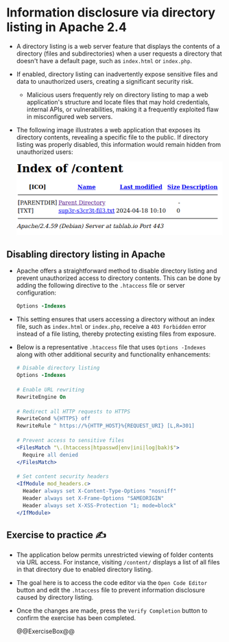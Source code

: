 # Information disclosure via directory listing in Apache 2.4

* A directory listing is a web server feature that displays the contents of a directory (files and subdirectories) when a user requests a directory that doesn't have a default page, such as `index.html` or `index.php`.
* If enabled, directory listing can inadvertently expose sensitive files and data to unauthorized users, creating a significant security risk.
  * Malicious users frequently rely on directory listing to map a web application's structure and locate files that may hold credentials, internal APIs, or vulnerabilities, making it a frequently exploited flaw in misconfigured web servers.
* The following image illustrates a web application that exposes its directory contents, revealing a specific file to the public. If directory listing was properly disabled, this information would remain hidden from unauthorized users:

  ![Directory listing example][1]

## Disabling directory listing in Apache

* Apache offers a straightforward method to disable directory listing and prevent unauthorized access to directory contents. This can be done by adding the following directive to the `.htaccess` file or server configuration:

  ```apache
  Options -Indexes
  ```

* This setting ensures that users accessing a directory without an index file, such as `index.html` or `index.php`, receive a `403 Forbidden` error instead of a file listing, thereby protecting existing files from exposure.
* Below is a representative `.htaccess` file that uses `Options -Indexes` along with other additional security and functionality enhancements:

  ```apache
  # Disable directory listing
  Options -Indexes

  # Enable URL rewriting
  RewriteEngine On

  # Redirect all HTTP requests to HTTPS
  RewriteCond %{HTTPS} off
  RewriteRule ^ https://%{HTTP_HOST}%{REQUEST_URI} [L,R=301]

  # Prevent access to sensitive files
  <FilesMatch "\.(htaccess|htpasswd|env|ini|log|bak)$">
    Require all denied
  </FilesMatch>

  # Set content security headers
  <IfModule mod_headers.c>
    Header always set X-Content-Type-Options "nosniff"
    Header always set X-Frame-Options "SAMEORIGIN"
    Header always set X-XSS-Protection "1; mode=block"
  </IfModule>
  ```

[1]: /static/images/directory-listing-example.png

## Exercise to practice :writing_hand:

* The application below permits unrestricted viewing of folder contents via URL access. For instance, visiting `/content/` displays a list of all files in that directory due to enabled directory listing.
* The goal here is to access the code editor via the `Open Code Editor` button and edit the `.htaccess` file to prevent information disclosure caused by directory listing.
* Once the changes are made, press the `Verify Completion` button to confirm the exercise has been completed.

  @@ExerciseBox@@
